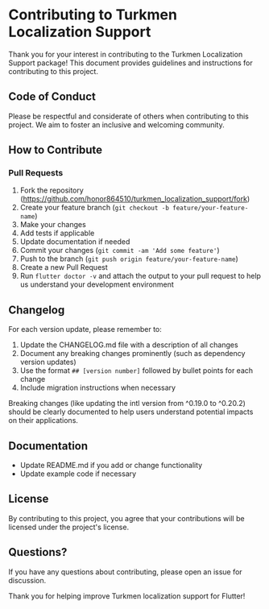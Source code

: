 # Contributing to Turkmen Localization Support

Thank you for your interest in contributing to the Turkmen Localization Support package! This document provides guidelines and instructions for contributing to this project.

## Code of Conduct

Please be respectful and considerate of others when contributing to this project. We aim to foster an inclusive and welcoming community.

## How to Contribute

### Pull Requests

1. Fork the repository (https://github.com/honor864510/turkmen_localization_support/fork)
2. Create your feature branch (`git checkout -b feature/your-feature-name`)
3. Make your changes
4. Add tests if applicable
5. Update documentation if needed
6. Commit your changes (`git commit -am 'Add some feature'`)
7. Push to the branch (`git push origin feature/your-feature-name`)
8. Create a new Pull Request
9. Run `flutter doctor -v` and attach the output to your pull request to help us understand your development environment

## Changelog

For each version update, please remember to:

1. Update the CHANGELOG.md file with a description of all changes
2. Document any breaking changes prominently (such as dependency version updates)
3. Use the format `## [version number]` followed by bullet points for each change
4. Include migration instructions when necessary

Breaking changes (like updating the intl version from ^0.19.0 to ^0.20.2) should be clearly documented to help users understand potential impacts on their applications.

## Documentation

- Update README.md if you add or change functionality
- Update example code if necessary

## License

By contributing to this project, you agree that your contributions will be licensed under the project's license.

## Questions?

If you have any questions about contributing, please open an issue for discussion.

Thank you for helping improve Turkmen localization support for Flutter!